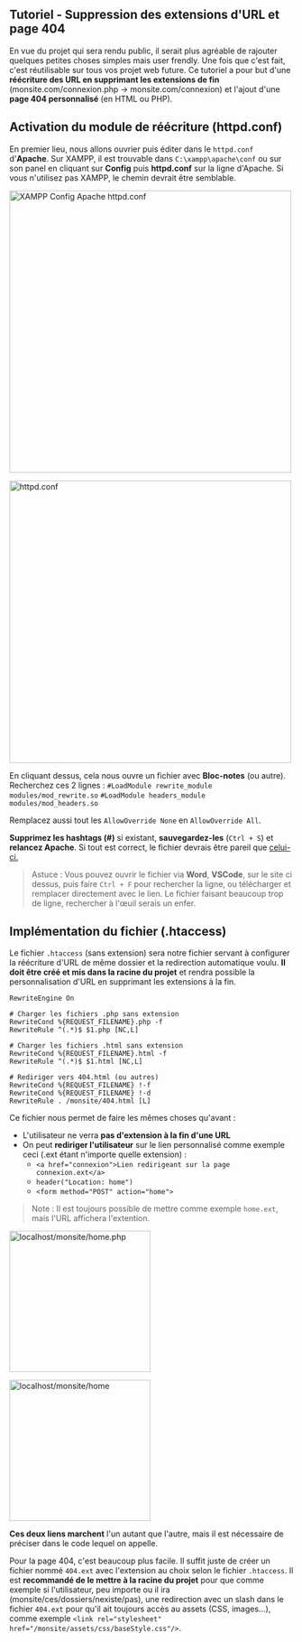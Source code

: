 ## Tutoriel - Suppression des extensions d'URL et page 404

En vue du projet qui sera rendu public, il serait plus agréable de rajouter quelques petites choses simples mais user frendly. Une fois que c'est fait, c'est réutilisable sur tous vos projet web future. Ce tutoriel a pour but d'une **réécriture des URL en supprimant les extensions de fin** (monsite.com/connexion.php -> monsite.com/connexion) et l'ajout d'une **page 404 personnalisé** (en HTML ou PHP).

## Activation du module de réécriture (httpd.conf)

En premier lieu, nous allons ouvrier puis éditer dans le `httpd.conf` d'**Apache**. Sur XAMPP, il est trouvable dans `C:\xampp\apache\conf` ou sur son panel en cliquant sur **Config** puis **httpd.conf** sur la ligne d'Apache. Si vous n'utilisez pas XAMPP, le chemin devrait être semblable.

<img width="500px" src="https://github.com/user-attachments/assets/ec41cfc1-deed-4ca3-bdc7-74e513ad063b" alt="XAMPP Config Apache httpd.conf" /><br>

<img width="500px" src="https://github.com/user-attachments/assets/dd62ecd3-3236-4b6c-aa2f-67d4e66ea40f" alt=" httpd.conf " /><br>

En cliquant dessus, cela nous ouvre un fichier avec **Bloc-notes** (ou autre). Recherchez ces 2 lignes :
`#LoadModule rewrite_module modules/mod_rewrite.so`
`#LoadModule headers_module modules/mod_headers.so`

Remplacez aussi tout les `AllowOverride None` en `AllowOverride All`.

**Supprimez les hashtags (#)** si existant, **sauvegardez-les** (`Ctrl + S`) et **relancez Apache**. Si tout est correct, le fichier devrais être pareil que [celui-ci.](https://privatebin.net/?5425338f1f14cf53#DSNSr7So59J3oKjTfDqTo8KmpMxrmautSmbcozCAqhgP)

> Astuce : Vous pouvez ouvrir le fichier via **Word**, **VSCode**, sur le site ci dessus, puis faire `Ctrl + F` pour rechercher la ligne, ou télécharger et remplacer directement avec le lien. Le fichier faisant beaucoup trop de ligne, rechercher à l'œuil serais un enfer.

## Implémentation du fichier (.htaccess)

Le fichier `.htaccess` (sans extension) sera notre fichier servant à configurer la réécriture d'URL de même dossier et la redirection automatique voulu. **Il doit être créé et mis dans la racine du projet** et rendra possible la personnalisation d'URL en supprimant les extensions à la fin.

```
RewriteEngine On

# Charger les fichiers .php sans extension
RewriteCond %{REQUEST_FILENAME}.php -f
RewriteRule ^(.*)$ $1.php [NC,L]

# Charger les fichiers .html sans extension
RewriteCond %{REQUEST_FILENAME}.html -f
RewriteRule ^(.*)$ $1.html [NC,L]

# Rediriger vers 404.html (ou autres)
RewriteCond %{REQUEST_FILENAME} !-f
RewriteCond %{REQUEST_FILENAME} !-d
RewriteRule . /monsite/404.html [L]
```

Ce fichier nous permet de faire les mêmes choses qu'avant :
  - L'utilisateur ne verra **pas d'extension à la fin d'une URL**
  - On peut **rediriger l'utilisateur** sur le lien personnalisé comme exemple ceci (.ext étant n'importe quelle extension) :
    - `<a href="connexion">Lien redirigeant sur la page connexion.ext</a> `
    - `header("Location: home")`
    - `<form method="POST" action="home">`

> Note : Il est toujours possible de mettre comme exemple `home.ext`, mais l'URL affichera l'extention.

<img width="250px" src="https://github.com/user-attachments/assets/8b47f04e-d1f7-4e7a-9188-4d2abe51f341" alt="localhost/monsite/home.php" /><br>

<img width="250px" src="https://github.com/user-attachments/assets/a177e12f-adca-4012-88c3-b971d534e7ed" alt="localhost/monsite/home" /><br>

**Ces deux liens marchent** l'un autant que l'autre, mais il est nécessaire de préciser dans le code lequel on appelle.

Pour la page 404, c'est beaucoup plus facile. Il suffit juste de créer un fichier nommé `404.ext` avec l'extension au choix selon le fichier `.htaccess`. Il est **recommandé de le mettre à la racine du projet** pour que comme exemple si l'utilisateur, peu importe ou il ira (monsite/ces/dossiers/nexiste/pas), une redirection avec un slash dans le fichier `404.ext` pour qu'il ait toujours accès au assets (CSS, images...), comme exemple `<link rel="stylesheet" href="/monsite/assets/css/baseStyle.css"/>`.
